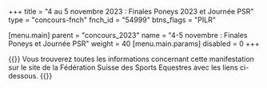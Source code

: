 +++
title = "4 au 5 novembre 2023 : Finales Poneys 2023 et Journée PSR"
type = "concours-fnch"
fnch_id = "54999"
btns_flags = "PILR"

[menu.main]
  parent = "concours_2023"
  name = "4-5 novembre : Finales Poneys et Journée PSR"
  weight = 40
  [menu.main.params]
    disabled = 0
+++

{{<admonition>}}
Vous trouverez toutes les informations concernant cette manifestation sur le site de la Fédération Suisse des Sports Equestres avec les liens ci-dessous.
{{</admonition>}}
